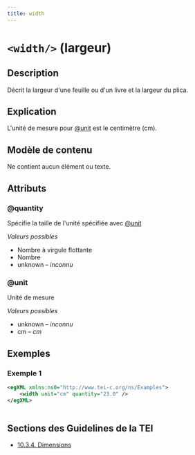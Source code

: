 ```yaml
---
title: width
---
```




# `<width/>` (largeur)

## Description

Décrit la largeur d'une feuille ou d'un livre et la largeur du plica. 

## Explication

L'unité de mesure pour [@unit](#unit)  est le centimètre (cm).

## Modèle de contenu

Ne contient aucun élément ou texte.

## Attributs

### @quantity

Spécifie la taille de l'unité spécifiée avec [@unit](#unit)

*Valeurs possibles*

- Nombre à virgule flottante
- Nombre
- unknown – *inconnu*

### @unit

Unité de mesure

*Valeurs possibles*

- unknown – *inconnu*
- cm – *cm*

## Exemples

### Exemple 1

```xml
<egXML xmlns:ns0="http://www.tei-c.org/ns/Examples">
    <width unit="cm" quantity="23.0" />
</egXML>
               
```

## Sections des Guidelines de la TEI

- [10.3.4. Dimensions](https://www.tei-c.org/release/doc/tei-p5-doc/en/html/MS.html#msdim)